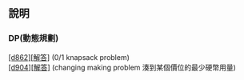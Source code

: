 ﻿## 說明

### DP(動態規劃)
 [[d862]](https://zerojudge.tw/ShowProblem?problemid=d862)[[解答]](https://github.com/XassassinXsaberX/zerojudge/blob/master/TOI_NOI/d862.cpp) (0/1 knapsack problem)  
 [[d904]](https://zerojudge.tw/ShowProblem?problemid=d904)[[解答]](https://github.com/XassassinXsaberX/zerojudge/blob/master/TOI_NOI/d904.cpp) (changing making problem 湊到某個價位的最少硬幣用量)  
 


